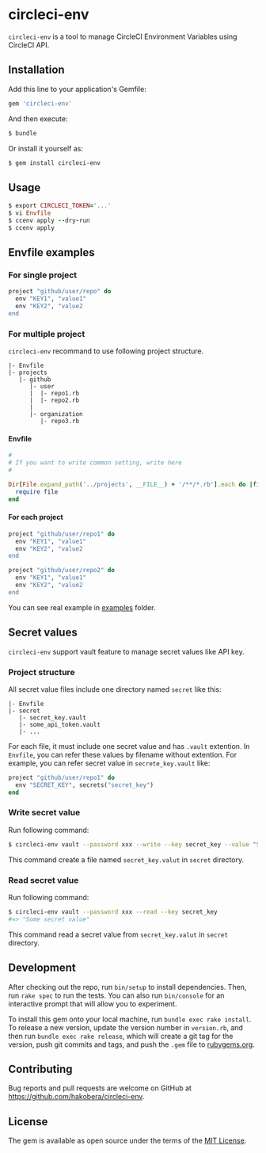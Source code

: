 # circleci-env

`circleci-env` is a tool to manage CircleCI Environment Variables using CircleCI API.

## Installation

Add this line to your application's Gemfile:

```ruby
gem 'circleci-env'
```

And then execute:

```sh
$ bundle
```

Or install it yourself as:

```sh
$ gem install circleci-env
```

## Usage

```rb
$ export CIRCLECI_TOKEN='...'
$ vi Envfile
$ ccenv apply --dry-run
$ ccenv apply
```

## Envfile examples

### For single project

```rb
project "github/user/repo" do
  env "KEY1", "value1"
  env "KEY2", "value2
end
```

### For multiple project

`circleci-env` recommand to use following project structure.

```
|- Envfile
|- projects
   |- github
      |- user
      |  |- repo1.rb
      |  |- repo2.rb
      |
      |- organization
         |- repo3.rb
```

#### Envfile

```rb
#
# If you want to write common setting, write here
#

Dir[File.expand_path('../projects', __FILE__) + '/**/*.rb'].each do |file|
  require file
end
```

#### For each project

```rb
project "github/user/repo1" do
  env "KEY1", "value1"
  env "KEY2", "value2
end
```

```rb
project "github/user/repo2" do
  env "KEY1", "value1"
  env "KEY2", "value2
end
```

You can see real example in [examples](./examples) folder.

## Secret values

`circleci-env` support vault feature to manage secret values like API key.

### Project structure

All secret value files include one directory named `secret` like this:

```
|- Envfile
|- secret
   |- secret_key.vault
   |- some_api_token.vault
   |- ...
```

For each file, it must include one secret value and has `.vault` extention.
In `Envfile`, you can refer these values by filename without extention.
For example, you can refer secret value in `secrete_key.vault` like:

```rb
project "github/user/repo1" do
  env "SECRET_KEY", secrets("secret_key")
end
```

### Write secret value

Run following command:

```sh
$ circleci-env vault --password xxx --write --key secret_key --value "Some secret value"
```

This command create a file named `secret_key.valut` in `secret` directory.

### Read secret value

Run following command:

```sh
$ circleci-env vault --password xxx --read --key secret_key
#=> "Some secret value"
```

This command read a secret value from `secret_key.valut` in `secret` directory.

## Development

After checking out the repo, run `bin/setup` to install dependencies. Then, run `rake spec` to run the tests. You can also run `bin/console` for an interactive prompt that will allow you to experiment.

To install this gem onto your local machine, run `bundle exec rake install`. To release a new version, update the version number in `version.rb`, and then run `bundle exec rake release`, which will create a git tag for the version, push git commits and tags, and push the `.gem` file to [rubygems.org](https://rubygems.org).

## Contributing

Bug reports and pull requests are welcome on GitHub at https://github.com/hakobera/circleci-env.

## License

The gem is available as open source under the terms of the [MIT License](http://opensource.org/licenses/MIT).
